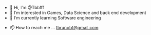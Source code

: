 - 👋 Hi, I’m @Tbbfff
- 👀 I’m interested in Games, Data Science and back end development
- 🌱 I’m currently learning Software engineering
<!--- 💞️ I’m looking to collaborate on ...--->
- 📫 How to reach me ... tbrunobf@gmail.com

<!---
Tbbfff/Tbbfff is a ✨ special ✨ repository because its `README.md` (this file) appears on your GitHub profile.
You can click the Preview link to take a look at your changes.
--->
